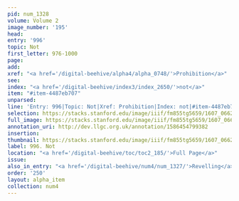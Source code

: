 ```yaml
---
pid: num_1328
volume: Volume 2
image_number: '195'
head:
entry: '996'
topic: Not
first_letter: 976-1000
page:
add:
xref: "<a href='/digital-beehive/alpha4/alpha_0748/'>Prohibition</a>"
see:
index: "<a href='/digital-beehive/index3/index_2650/'>not</a>"
item: "#item-4487eb707"
unparsed:
line: 'Entry: 996|Topic: Not|Xref: Prohibition|Index: not|#item-4487eb707'
selection: https://stacks.stanford.edu/image/iiif/fm855tg5659/1607_0662/369,1525,2912,444/full/0/default.jpg
full_image: https://stacks.stanford.edu/image/iiif/fm855tg5659/1607_0662/full/full/0/default.jpg
annotation_uri: http://dev.llgc.org.uk/annotation/1586454799382
insertion:
thumbnail: https://stacks.stanford.edu/image/iiif/fm855tg5659/1607_0662/369,1525,600,180/250,/0/default.jpg
label: 996. Not
location: "<a href='/digital-beehive/toc/toc2_185/'>Full Page</a>"
issue:
also_in_entry: "<a href='/digital-beehive/num4/num_1327/'>Revelling</a>"
order: '250'
layout: alpha_item
collection: num4
---
```

